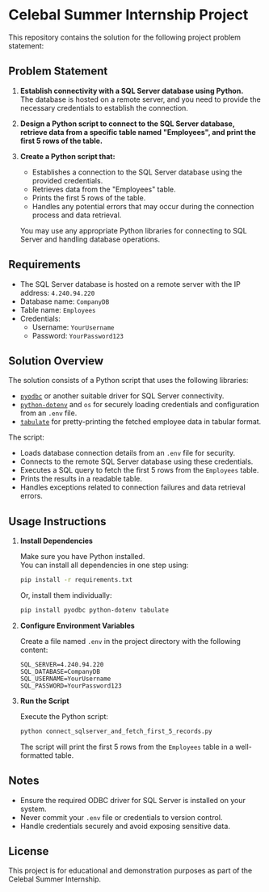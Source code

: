 # Celebal Summer Internship Project

This repository contains the solution for the following project problem statement:

## Problem Statement

1. **Establish connectivity with a SQL Server database using Python.**  
   The database is hosted on a remote server, and you need to provide the necessary credentials to establish the connection.

2. **Design a Python script to connect to the SQL Server database, retrieve data from a specific table named "Employees", and print the first 5 rows of the table.**

3. **Create a Python script that:**
   - Establishes a connection to the SQL Server database using the provided credentials.
   - Retrieves data from the "Employees" table.
   - Prints the first 5 rows of the table.
   - Handles any potential errors that may occur during the connection process and data retrieval.

   You may use any appropriate Python libraries for connecting to SQL Server and handling database operations.

## Requirements

- The SQL Server database is hosted on a remote server with the IP address: `4.240.94.220`
- Database name: `CompanyDB`
- Table name: `Employees`
- Credentials:
  - Username: `YourUsername`
  - Password: `YourPassword123`

## Solution Overview

The solution consists of a Python script that uses the following libraries:
- [`pyodbc`](https://github.com/mkleehammer/pyodbc) or another suitable driver for SQL Server connectivity.
- [`python-dotenv`](https://github.com/theskumar/python-dotenv) and `os` for securely loading credentials and configuration from an `.env` file.
- [`tabulate`](https://github.com/astanin/python-tabulate) for pretty-printing the fetched employee data in tabular format.

The script:
- Loads database connection details from an `.env` file for security.
- Connects to the remote SQL Server database using these credentials.
- Executes a SQL query to fetch the first 5 rows from the `Employees` table.
- Prints the results in a readable table.
- Handles exceptions related to connection failures and data retrieval errors.

## Usage Instructions

1. **Install Dependencies**

   Make sure you have Python installed.  
   You can install all dependencies in one step using:

   ```bash
   pip install -r requirements.txt
   ```

   Or, install them individually:

   ```bash
   pip install pyodbc python-dotenv tabulate
   ```

2. **Configure Environment Variables**

   Create a file named `.env` in the project directory with the following content:

   ```
   SQL_SERVER=4.240.94.220
   SQL_DATABASE=CompanyDB
   SQL_USERNAME=YourUsername
   SQL_PASSWORD=YourPassword123
   ```

3. **Run the Script**

   Execute the Python script:

   ```bash
   python connect_sqlserver_and_fetch_first_5_records.py
   ```

   The script will print the first 5 rows from the `Employees` table in a well-formatted table.

## Notes

- Ensure the required ODBC driver for SQL Server is installed on your system.
- Never commit your `.env` file or credentials to version control.
- Handle credentials securely and avoid exposing sensitive data.

## License

This project is for educational and demonstration purposes as part of the Celebal Summer Internship.
